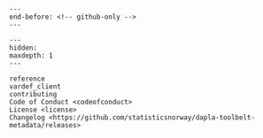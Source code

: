 ```{include} ../README.md
---
end-before: <!-- github-only -->
---
```

[license]: license
[contributor guide]: contributing
[command-line reference]: reference
[vardef client]: ../src/dapla_metadata/variable_definitions/generated/README.md

```{toctree}
---
hidden:
maxdepth: 1
---

reference
vardef_client
contributing
Code of Conduct <codeofconduct>
License <license>
Changelog <https://github.com/statisticsnorway/dapla-toolbelt-metadata/releases>
```
